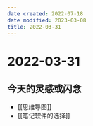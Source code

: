 ```yaml
---
date created: 2022-07-18
date modified: 2023-03-08
title: 2022-03-31
---
```


# 2022-03-31

## 今天的灵感或闪念

- [[思维导图]]
- [[笔记软件的选择]]
